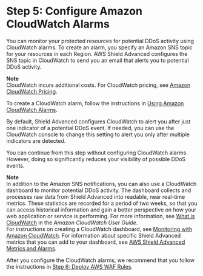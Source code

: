 # Step 5: Configure Amazon CloudWatch Alarms<a name="ddos-get-started-cloudwatch"></a>

You can monitor your protected resources for potential DDoS activity using CloudWatch alarms\. To create an alarm, you specify an Amazon SNS topic for your resources in each Region\. AWS Shield Advanced configures the SNS topic in CloudWatch to send you an email that alerts you to potential DDoS activity\.

**Note**  
CloudWatch incurs additional costs\. For CloudWatch pricing, see [Amazon CloudWatch Pricing](https://aws.amazon.com/cloudwatch/pricing/)\.

To create a CloudWatch alarm, follow the instructions in [Using Amazon CloudWatch Alarms](https://docs.aws.amazon.com/AmazonCloudWatch/latest/monitoring/AlarmThatSendsEmail.html)\.

By default, Shield Advanced configures CloudWatch to alert you after just one indicator of a potential DDoS event\. If needed, you can use the CloudWatch console to change this setting to alert you only after multiple indicators are detected\. 

You can continue from this step without configuring CloudWatch alarms\. However, doing so significantly reduces your visibility of possible DDoS events\.

**Note**  
In addition to the Amazon SNS notifications, you can also use a CloudWatch dashboard to monitor potential DDoS activity\. The dashboard collects and processes raw data from Shield Advanced into readable, near real\-time metrics\. These statistics are recorded for a period of two weeks, so that you can access historical information and gain a better perspective on how your web application or service is performing\. For more information, see [What is CloudWatch](https://docs.aws.amazon.com/AmazonCloudWatch/latest/DeveloperGuide/WhatIsCloudWatch.html) in the *Amazon CloudWatch User Guide*\.  
For instructions on creating a CloudWatch dashboard, see [Monitoring with Amazon CloudWatch](monitoring-cloudwatch.md)\. For information about specific Shield Advanced metrics that you can add to your dashboard, see [AWS Shield Advanced Metrics and Alarms](monitoring-cloudwatch.md#set-ddos-alarms)\. 

After you configure the CloudWatch alarms, we recommend that you follow the instructions in [Step 6: Deploy AWS WAF Rules](deploy-waf-automations.md)\.